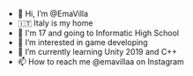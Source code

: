 - 👋 Hi, I’m @EmaVilla
- 🇮🇹 Italy is my home
- 🏫 I'm 17 and going to Informatic High School
- 👀 I’m interested in game developing
- 🌱 I’m currently learning Unity 2019 and C++
- 📫 How to reach me @emavillaa on Instagram

<!---
EmaVilla/EmaVilla is a ✨ special ✨ repository because its `README.md` (this file) appears on your GitHub profile.
You can click the Preview link to take a look at your changes.
--->
